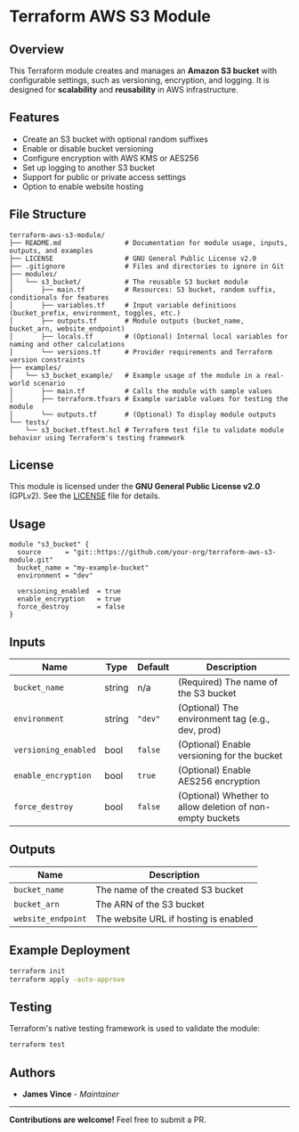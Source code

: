 # Terraform AWS S3 Module

## Overview

This Terraform module creates and manages an **Amazon S3 bucket** with configurable settings, such as versioning, encryption, and logging. It is designed for **scalability** and **reusability** in AWS infrastructure.

## Features

- Create an S3 bucket with optional random suffixes
- Enable or disable bucket versioning
- Configure encryption with AWS KMS or AES256
- Set up logging to another S3 bucket
- Support for public or private access settings
- Option to enable website hosting

## File Structure

```
terraform-aws-s3-module/
├── README.md                # Documentation for module usage, inputs, outputs, and examples
├── LICENSE                  # GNU General Public License v2.0
├── .gitignore               # Files and directories to ignore in Git
├── modules/
│   └── s3_bucket/           # The reusable S3 bucket module
│       ├── main.tf          # Resources: S3 bucket, random suffix, conditionals for features
│       ├── variables.tf     # Input variable definitions (bucket_prefix, environment, toggles, etc.)
│       ├── outputs.tf       # Module outputs (bucket_name, bucket_arn, website_endpoint)
│       ├── locals.tf        # (Optional) Internal local variables for naming and other calculations
│       └── versions.tf      # Provider requirements and Terraform version constraints
├── examples/
│   └── s3_bucket_example/   # Example usage of the module in a real-world scenario
│       ├── main.tf          # Calls the module with sample values
│       ├── terraform.tfvars # Example variable values for testing the module
│       └── outputs.tf       # (Optional) To display module outputs
└── tests/
    └── s3_bucket.tftest.hcl # Terraform test file to validate module behavior using Terraform's testing framework
```

## License

This module is licensed under the **GNU General Public License v2.0** (GPLv2). See the [LICENSE](LICENSE) file for details.

## Usage

```hcl
module "s3_bucket" {
  source      = "git::https://github.com/your-org/terraform-aws-s3-module.git"
  bucket_name = "my-example-bucket"
  environment = "dev"

  versioning_enabled  = true
  enable_encryption   = true
  force_destroy       = false
}
```

## Inputs

| Name                | Type    | Default  | Description |
|---------------------|--------|----------|-------------|
| `bucket_name`      | string | n/a      | (Required) The name of the S3 bucket |
| `environment`      | string | `"dev"`  | (Optional) The environment tag (e.g., dev, prod) |
| `versioning_enabled` | bool | `false`  | (Optional) Enable versioning for the bucket |
| `enable_encryption` | bool | `true`   | (Optional) Enable AES256 encryption |
| `force_destroy`    | bool | `false`   | (Optional) Whether to allow deletion of non-empty buckets |

## Outputs

| Name          | Description |
|--------------|-------------|
| `bucket_name` | The name of the created S3 bucket |
| `bucket_arn`  | The ARN of the S3 bucket |
| `website_endpoint` | The website URL if hosting is enabled |

## Example Deployment

```bash
terraform init
terraform apply -auto-approve
```

## Testing

Terraform's native testing framework is used to validate the module:

```bash
terraform test
```

## Authors

- **James Vince** - *Maintainer*

---

**Contributions are welcome!** Feel free to submit a PR.

